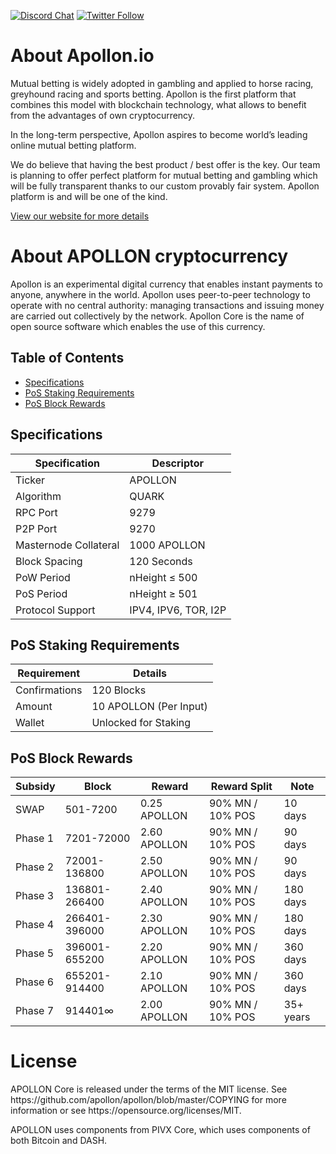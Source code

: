 [![Discord Chat](https://img.shields.io/discord/473618220524240928.svg?style=flat&logo=Discord)](https://apollon.com/go/discord) 
[![Twitter Follow](https://img.shields.io/twitter/follow/apollonofficial.svg?style=social)](https://apollon.io/go/twitter) 

About Apollon.io
=====
<p>Mutual betting is widely adopted in gambling and applied to horse racing, greyhound racing and sports betting. Apollon is the first platform that combines this model with blockchain technology, what allows to benefit from the advantages of own cryptocurrency.</p>
<p>In the long-term perspective, Apollon aspires to become world’s leading online mutual betting platform.</p>
<p>We do believe that having the best product / best offer is the key. Our team is planning to offer perfect platform for mutual betting and gambling which will be fully transparent thanks to our custom provably fair system. Apollon platform is and will be one of the kind.</p>
<a href="https://apollon.io" title="apollon website" target="_blank">View our website for more details</a>

About APOLLON cryptocurrency
=====
<p>Apollon is an experimental digital currency that enables instant payments to anyone, anywhere in the world. Apollon uses peer-to-peer technology to operate with no central authority: managing transactions and issuing money are carried out collectively by the network. Apollon Core is the name of open source software which enables the use of this currency.</p>

## Table of Contents
- [Specifications](#specifications)
- [PoS Staking Requirements](#pos-staking-requirements)
- [PoS Block Rewards](#pos-block-rewards)

<a name="specifications"></a>
## Specifications

| Specification         | Descriptor                              |
|-----------------------|-----------------------------------------|
| Ticker                | APOLLON                                    |
| Algorithm             | QUARK                                   |
| RPC Port              | 9279                                    |
| P2P Port              | 9270                                    |
| Masternode Collateral | 1000 APOLLON                               |
| Block Spacing         | 120 Seconds                             |
| PoW Period            | nHeight ≤ 500                           |
| PoS Period            | nHeight ≥ 501                           |
| Protocol Support      | IPV4, IPV6, TOR, I2P                    |

<a name="pos-staking-requirements"></a>
## PoS Staking Requirements

| Requirement   | Details              |
|---------------|----------------------|
| Confirmations | 120 Blocks           |
| Amount        | 10 APOLLON (Per Input)  |
| Wallet        | Unlocked for Staking |

<a name="pos-block-rewards"></a>
## PoS Block Rewards

| Subsidy | Block           | Reward | Reward Split   | Note          |
|---------|-----------------|--------|----------------|---------------|
| SWAP    | 501-7200        | 0.25 APOLLON  | 90% MN / 10% POS | 10 days |
| Phase 1 | 7201-72000      | 2.60 APOLLON  | 90% MN / 10% POS | 90 days |
| Phase 2 | 72001-136800    | 2.50 APOLLON  | 90% MN / 10% POS | 90 days |
| Phase 3 | 136801-266400   | 2.40 APOLLON  | 90% MN / 10% POS | 180 days |
| Phase 4 | 266401-396000   | 2.30 APOLLON  | 90% MN / 10% POS | 180 days |
| Phase 5 | 396001-655200   | 2.20 APOLLON  | 90% MN / 10% POS | 360 days |
| Phase 6 | 655201-914400   | 2.10 APOLLON  | 90% MN / 10% POS | 360 days |
| Phase 7 | 914401∞         | 2.00 APOLLON  | 90% MN / 10% POS | 35+ years|

License
=====

<p>APOLLON Core is released under the terms of the MIT license. See https://github.com/apollon/apollon/blob/master/COPYING for more information or see https://opensource.org/licenses/MIT.</p>

APOLLON uses components from PIVX Core, which uses components of both Bitcoin and DASH.
